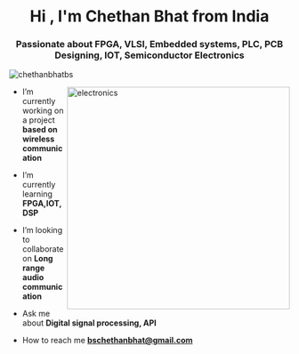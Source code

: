 <h1 align="center">Hi , I'm Chethan Bhat from India</h1>
<h3 align="center">Passionate about FPGA, VLSI, Embedded systems, PLC, PCB Designing, IOT, Semiconductor Electronics</h3>

<p align="left"> <img src="https://komarev.com/ghpvc/?username=chethanbhatbs&label=Profile%20views&color=0e75b6&style=flat" alt="chethanbhatbs" /> </p>
<img align="right" alt="electronics" width="400" src="https://c4.wallpaperflare.com/wallpaper/674/556/927/pc-ware-wallpaper-preview.jpg" >

- I’m currently working on a project **based on wireless communication**

- I’m currently learning **FPGA,IOT, DSP**

- I’m looking to collaborate on **Long range audio communication**

- Ask me about **Digital signal processing, API**

- How to reach me **bschethanbhat@gmail.com**


